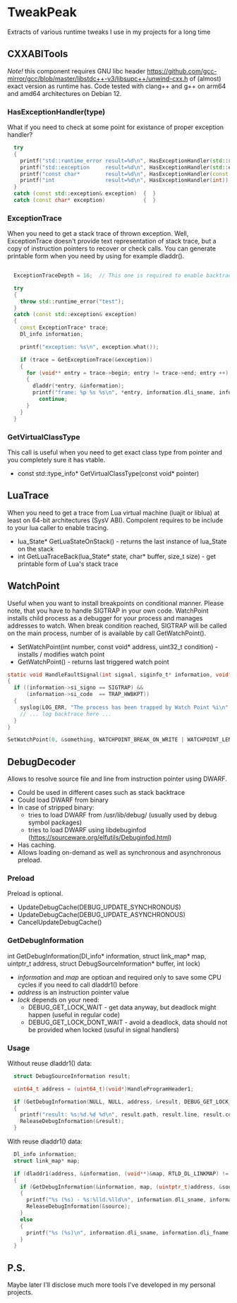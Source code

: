 # TweakPeak

Extracts of various runtime tweaks I use in my projects for a long time

## CXXABITools

*Note!* this component requires GNU libc header https://github.com/gcc-mirror/gcc/blob/master/libstdc++-v3/libsupc++/unwind-cxx.h of (almost) exact version as runtime has. Code tested with clang++ and g++ on arm64 and amd64 architectures on Debian 12.

### HasExceptionHandler(type)

What if you need to check at some point for existance of proper exception handler?

```C++
  try
  {
    printf("std::runtime_error result=%d\n", HasExceptionHandler(std::runtime_error));
    printf("std::exception     result=%d\n", HasExceptionHandler(std::exception));
    printf("const char*        result=%d\n", HasExceptionHandler(const char*));
    printf("int                result=%d\n", HasExceptionHandler(int));
  }
  catch (const std::exception& exception)  {  }
  catch (const char* exception)            {  }

```

### ExceptionTrace

When you need to get a stack trace of thrown exception. Well, ExceptionTrace doesn't provide text representation of stack trace, but a copy of instruction pointers to recover or check calls. You can generate printable form when you need by using for example dladdr().


```C++
  
  ExceptionTraceDepth = 16;  // This one is required to enable backtraces, value is the trace depth

  try
  {
    throw std::runtime_error("test");
  }
  catch (const std::exception& exception)
  {
    const ExceptionTrace* trace;
    Dl_info information;

    printf("exception: %s\n", exception.what());

    if (trace = GetExceptionTrace(&exception))
    {
      for (void** entry = trace->begin; entry != trace->end; entry ++)
      {
        dladdr(*entry, &information);
        printf("frame: %p %s %s\n", *entry, information.dli_sname, information.dli_fname);
          continue;
      }
    }
  }
```

### GetVirtualClassType

This call is useful when you need to get exact class type from pointer and you completely sure it has vtable.

- const std::type_info* GetVirtualClassType(const void* pointer)

## LuaTrace

When you need to get a trace from Lua virtual machine (luajit or liblua) at least on 64-bit architectures (SysV ABI).
Compolent requires to be include to your lua caller to enable tracing.

- lua_State* GetLuaStateOnStack() - returns the last instance of lua_State on the stack
- int GetLuaTraceBack(lua_State* state, char* buffer, size_t size) - get printable form of Lua's stack trace

## WatchPoint

Useful when you want to install breakpoints on conditional manner.
Please note, that you have to handle SIGTRAP in your own code. WatchPoint installs child process as a debugger for your process and manages addresses to watch.
When break condition reached, SIGTRAP will be called on the main process, number of is available by call GetWatchPoint().

- SetWatchPoint(int number, const void* address, uint32_t condition) - installs / modifies watch point
- GetWatchPoint() - returns last triggered watch point

```C
static void HandleFaultSignal(int signal, siginfo_t* information, void* context)
{
  if ((information->si_signo == SIGTRAP) &&
      (information->si_code  == TRAP_HWBKPT))
  {
    syslog(LOG_ERR, "The process has been trapped by Watch Point %i\n", GetWatchPoint());
    // ... log backtrace here ...
  }
}

SetWatchPoint(0, &something, WATCHPOINT_BREAK_ON_WRITE | WATCHPOINT_LENGTH_DWORD);

```

## DebugDecoder

Allows to resolve source file and line from instruction pointer using DWARF.

- Could be used in different cases such as stack backtrace
- Could load DWARF from binary
- In case of stripped binary:
  - tries to load DWARF from /usr/lib/debug/ (usually used by debug symbol packages)
  - tries to load DWARF using libdebuginfod (https://sourceware.org/elfutils/Debuginfod.html)
- Has caching.
- Allows loading on-demand as well as synchronous and asynchronous preload.

### Preload

Preload is optional.

- UpdateDebugCache(DEBUG_UPDATE_SYNCHRONOUS)
- UpdateDebugCache(DEBUG_UPDATE_ASYNCHRONOUS)
- CancelUpdateDebugCache()

### GetDebugInformation

int GetDebugInformation(Dl_info* information, struct link_map* map, uintptr_t address, struct DebugSourceInformation* buffer, int lock)

- *information* and *map* are optioan and required only to save some CPU cycles if you need to call dladdr1() before
- *address* is an instruction pointer value
- *lock* depends on your need:
  - DEBUG_GET_LOCK_WAIT - get data anyway, but deadlock might happen (useful in regular code)
  - DEBUG_GET_LOCK_DONT_WAIT - avoid a deadlock, data should not be provided when locked (usuful in signal handlers)

### Usage

Without reuse dladdr1() data:


```C
  struct DebugSourceInformation result;

  uint64_t address = (uint64_t)(void*)HandleProgramHeader1;

  if (GetDebugInformation(NULL, NULL, address, &result, DEBUG_GET_LOCK_DONT_WAIT) != 0)
  {
    printf("result: %s:%d.%d %d\n", result.path, result.line, result.column, result.address == address);
    ReleaseDebugInformation(&result);
  }

```

With reuse dladdr1() data:

```C
  Dl_info information;
  struct link_map* map;

  if (dladdr1(address, &information, (void**)&map, RTLD_DL_LINKMAP) != 0)
  {
    if (GetDebugInformation(&information, map, (uintptr_t)address, &source, DEBUG_GET_LOCK_DONT_WAIT) != 0)
    {
      printf("%s (%s) - %s:%lld.%lld\n", information.dli_sname, information.dli_fname, source.path, source.line, source.column);
      ReleaseDebugInformation(&source);
    }
    else
    {
      printf("%s (%s)\n", information.dli_sname, information.dli_fname);      
    }
  }

```


## P.S.

Maybe later I'll disclose much more tools I've developed in my personal projects.
